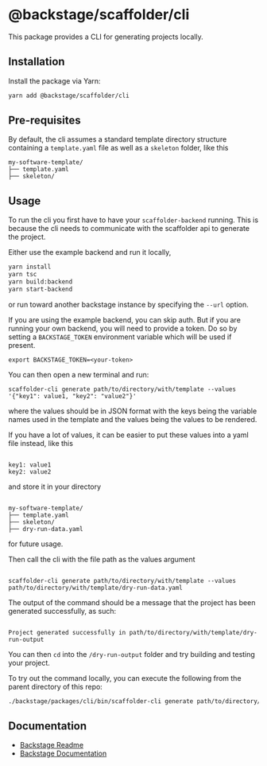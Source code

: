 # @backstage/scaffolder/cli

This package provides a CLI for generating projects locally.

## Installation

Install the package via Yarn:

```sh
yarn add @backstage/scaffolder/cli
```

## Pre-requisites

By default, the cli assumes a standard template directory structure containing a `template.yaml` file
as well as a `skeleton` folder, like this

```
my-software-template/
├── template.yaml
├── skeleton/
```

## Usage

To run the cli you first have to have your `scaffolder-backend` running. This is because the
cli needs to communicate with the scaffolder api to generate the project.

Either use the example backend and run it locally,

```bash
yarn install
yarn tsc
yarn build:backend
yarn start-backend
```

or run toward another backstage instance by specifying the `--url` option.

If you are using the example backend, you can skip auth. But if you are running your own backend,
you will need to provide a token. Do so by setting a `BACKSTAGE_TOKEN` environment variable which will be used if present.

```
export BACKSTAGE_TOKEN=<your-token>
```

You can then open a new terminal and run:

```
scaffolder-cli generate path/to/directory/with/template --values '{"key1": value1, "key2": "value2"}'
```

where the values should be in JSON format with the keys being the variable names
used in the template and the values being the values to be rendered.

If you have a lot of values, it can be easier to put these values into a yaml file instead, like this

```

key1: value1
key2: value2

```

and store it in your directory

```

my-software-template/
├── template.yaml
├── skeleton/
├── dry-run-data.yaml

```

for future usage.

Then call the cli with the file path as the values argument

```

scaffolder-cli generate path/to/directory/with/template --values path/to/directory/with/template/dry-run-data.yaml

```

The output of the command should be a message that the project has been generated successfully, as such:

```

Project generated successfully in path/to/directory/with/template/dry-run-output

```

You can then `cd` into the `/dry-run-output` folder and try building and testing your project.

To try out the command locally, you can execute the following from the parent directory of this repo:

```bash
./backstage/packages/cli/bin/scaffolder-cli generate path/to/directory/with/template
```

## Documentation

- [Backstage Readme](https://github.com/backstage/backstage/blob/master/README.md)
- [Backstage Documentation](https://backstage.io/docs)

